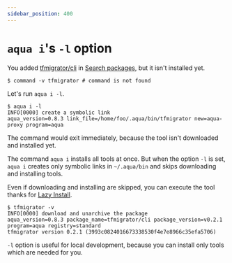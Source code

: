 ```yaml
---
sidebar_position: 400
---
```


# `aqua i`'s `-l` option

You added [tfmigrator/cli](https://github.com/tfmigrator/cli) in [Search packages](search-packages), but it isn't installed yet.

```console
$ command -v tfmigrator # command is not found

```

Let's run `aqua i -l`.

```console
$ aqua i -l
INFO[0000] create a symbolic link                        aqua_version=0.8.3 link_file=/home/foo/.aqua/bin/tfmigrator new=aqua-proxy program=aqua
```

The command would exit immediately, because the tool isn't downloaded and installed yet.

The command `aqua i` installs all tools at once.
But when the option `-l` is set, `aqua i` creates only symbolic links in `~/.aqua/bin` and skips downloading and installing tools.

Even if downloading and installing are skipped, you can execute the tool thanks for [Lazy Install](lazy-install).

```console
$ tfmigrator -v
INFO[0000] download and unarchive the package            aqua_version=0.8.3 package_name=tfmigrator/cli package_version=v0.2.1 program=aqua registry=standard
tfmigrator version 0.2.1 (3993c0824016673338530f4e7e8966c35efa5706)
```

`-l` option is useful for local development, because you can install only tools which are needed for you.
